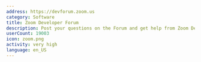 ```yaml
---
address: https://devforum.zoom.us
category: Software
title: Zoom Developer Forum
description: Post your questions on the Forum and get help from Zoom Developer Support.
userCount: 19003
icon: zoom.png
activity: very high
language: en_US
---
```


